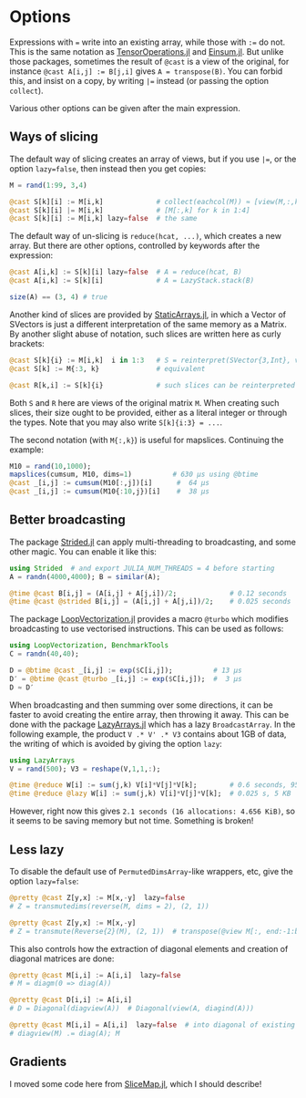 # Options

Expressions with `=` write into an existing array, 
while those with `:=` do not. This is the same notation as 
[TensorOperations.jl](https://github.com/Jutho/TensorOperations.jl) and [Einsum.jl](https://github.com/ahwillia/Einsum.jl). 
But unlike those packages, sometimes the result of `@cast` is a view of the original, for instance 
`@cast A[i,j] := B[j,i]` gives `A = transpose(B)`. You can forbid this, and insist on a copy, 
by writing `|=` instead (or passing the option `collect`). 

Various other options can be given after the main expression. 

## Ways of slicing

The default way of slicing creates an array of views, 
but if you use `|=`, or the option `lazy=false`, then instead then you get copies: 

```julia
M = rand(1:99, 3,4)

@cast S[k][i] := M[i,k]             # collect(eachcol(M)) ≈ [view(M,:,k) for k in 1:4]
@cast S[k][i] |= M[i,k]             # [M[:,k] for k in 1:4]
@cast S[k][i] := M[i,k] lazy=false  # the same
```

The default way of un-slicing is `reduce(hcat, ...)`, which creates a new array. 
But there are other options, controlled by keywords after the expression:

```julia
@cast A[i,k] := S[k][i] lazy=false  # A = reduce(hcat, B)
@cast A[i,k] := S[k][i]             # A = LazyStack.stack(B)

size(A) == (3, 4) # true
```


Another kind of slices are provided by [StaticArrays.jl](https://github.com/JuliaArrays/StaticArrays.jl),
in which a Vector of SVectors is just a different interpretation of the same memory as a Matrix. 
By another slight abuse of notation, such slices are written here as curly brackets:

```julia
@cast S[k]{i} := M[i,k]  i in 1:3   # S = reinterpret(SVector{3,Int}, vec(M)) 
@cast S[k] := M{:3, k}              # equivalent

@cast R[k,i] := S[k]{i}             # such slices can be reinterpreted back again
```

Both `S` and `R` here are views of the original matrix `M`. 
When creating such slices, their size ought to be provided, either as a literal integer or 
through the types. Note that you may also write `S[k]{i:3} = ...`. 

The second notation (with `M{:,k}`) is useful for mapslices. Continuing the example: 

```julia
M10 = rand(10,1000); 
mapslices(cumsum, M10, dims=1)          # 630 μs using @btime
@cast _[i,j] := cumsum(M10[:,j])[i]      #  64 μs
@cast _[i,j] := cumsum(M10{:10,j})[i]    #  38 μs
```

## Better broadcasting

The package [Strided.jl](https://github.com/Jutho/Strided.jl) can apply multi-threading to 
broadcasting, and some other magic. You can enable it like this: 

```julia
using Strided  # and export JULIA_NUM_THREADS = 4 before starting
A = randn(4000,4000); B = similar(A);

@time @cast B[i,j] = (A[i,j] + A[j,i])/2;             # 0.12 seconds
@time @cast @strided B[i,j] = (A[i,j] + A[j,i])/2;    # 0.025 seconds
```

The package [LoopVectorization.jl](https://github.com/chriselrod/LoopVectorization.jl) provides 
a macro `@turbo` which modifies broadcasting to use vectorised instructions. 
This can be used as follows:

```julia
using LoopVectorization, BenchmarkTools
C = randn(40,40); 

D = @btime @cast _[i,j] := exp($C[i,j]);          # 13 μs
D′ = @btime @cast @turbo _[i,j] := exp($C[i,j]);  #  3 μs
D ≈ D′
```

When broadcasting and then summing over some directions, it can be faster to avoid creating the 
entire array, then throwing it away. This can be done with the package 
[LazyArrays.jl](https://github.com/JuliaArrays/LazyArrays.jl) which has a lazy `BroadcastArray`. 
In the following example, the product `V .* V' .* V3` contains about 1GB of data, 
the writing of which is avoided by giving the option `lazy`: 

```julia
using LazyArrays
V = rand(500); V3 = reshape(V,1,1,:);

@time @reduce W[i] := sum(j,k) V[i]*V[j]*V[k];        # 0.6 seconds, 950 MB
@time @reduce @lazy W[i] := sum(j,k) V[i]*V[j]*V[k];  # 0.025 s, 5 KB
```

However, right now this gives `2.1 seconds (16 allocations: 4.656 KiB)`, 
so it seems to be saving memory but not time. Something is broken!

## Less lazy

To disable the default use of `PermutedDimsArray`-like wrappers, etc, give the option `lazy=false`: 

```julia
@pretty @cast Z[y,x] := M[x,-y]  lazy=false
# Z = transmutedims(reverse(M, dims = 2), (2, 1))

@pretty @cast Z[y,x] := M[x,-y] 
# Z = transmute(Reverse{2}(M), (2, 1))  # transpose(@view M[:, end:-1:begin])
```

This also controls how the extraction of diagonal elements
and creation of diagonal matrices are done:

```julia
@pretty @cast M[i,i] := A[i,i]  lazy=false
# M = diagm(0 => diag(A))

@pretty @cast D[i,i] := A[i,i]
# D = Diagonal(diagview(A))  # Diagonal(view(A, diagind(A)))

@pretty @cast M[i,i] = A[i,i]  lazy=false  # into diagonal of existing matrix M
# diagview(M) .= diag(A); M
```

## Gradients

I moved some code here from [SliceMap.jl](https://github.com/mcabbott/SliceMap.jl),
which I should describe!
